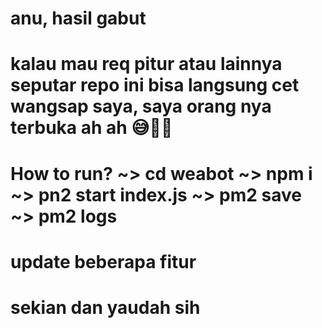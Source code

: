 # anu, hasil gabut
# kalau mau req pitur atau lainnya seputar repo ini bisa langsung cet wangsap saya, saya orang nya terbuka ah ah 😅🙏🏽
# How to run? ~> cd weabot ~> npm i ~> pn2 start index.js ~> pm2 save ~> pm2 logs
# update beberapa fitur
# sekian dan yaudah sih
